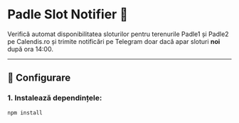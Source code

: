 # Padle Slot Notifier 🏓

Verifică automat disponibilitatea sloturilor pentru terenurile Padle1 și Padle2 pe Calendis.ro și trimite notificări pe Telegram doar dacă apar sloturi **noi** după ora 14:00.

---

## 🔧 Configurare

### 1. Instalează dependințele:

```bash
npm install
```